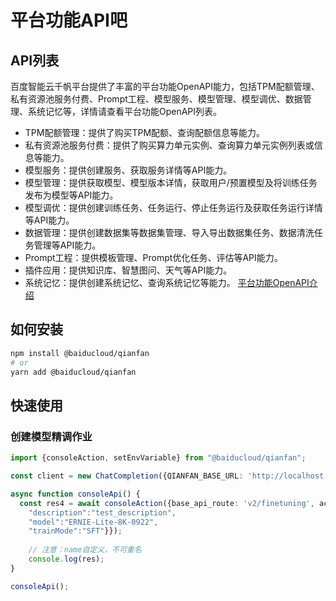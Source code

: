 # 平台功能API吧

## API列表

百度智能云千帆平台提供了丰富的平台功能OpenAPI能力，包括TPM配额管理、私有资源池服务付费、Prompt工程、模型服务、模型管理、模型调优、数据管理、系统记忆等，详情请查看平台功能OpenAPI列表。

- TPM配额管理：提供了购买TPM配额、查询配额信息等能力。
- 私有资源池服务付费：提供了购买算力单元实例、查询算力单元实例列表或信息等能力。
- 模型服务：提供创建服务、获取服务详情等API能力。
- 模型管理：提供获取模型、模型版本详情，获取用户/预置模型及将训练任务发布为模型等API能力。
- 模型调优：提供创建训练任务、任务运行、停止任务运行及获取任务运行详情等API能力。
- 数据管理：提供创建数据集等数据集管理、导入导出数据集任务、数据清洗任务管理等API能力。
- Prompt工程：提供模板管理、Prompt优化任务、评估等API能力。
- 插件应用：提供知识库、智慧图问、天气等API能力。
- 系统记忆：提供创建系统记忆、查询系统记忆等能力。
[平台功能OpenAPI介绍](https://cloud.baidu.com/doc/WENXINWORKSHOP/s/oly8ar9ai)

## 如何安装

```bash
npm install @baiducloud/qianfan
# or
yarn add @baiducloud/qianfan
```

## 快速使用

### 创建模型精调作业

```ts
import {consoleAction, setEnvVariable} from "@baiducloud/qianfan";

const client = new ChatCompletion({QIANFAN_BASE_URL: 'http://localhost:3001'});

async function consoleApi() {
  const res4 = await consoleAction({base_api_route: 'v2/finetuning', action: 'CreateFineTuningJob', body: {"name":"test_name",
    "description":"test_description",
    "model":"ERNIE-Lite-8K-0922",
    "trainMode":"SFT"}});    
    
    // 注意：name自定义，不可重名
    console.log(res);
}

consoleApi();
```

